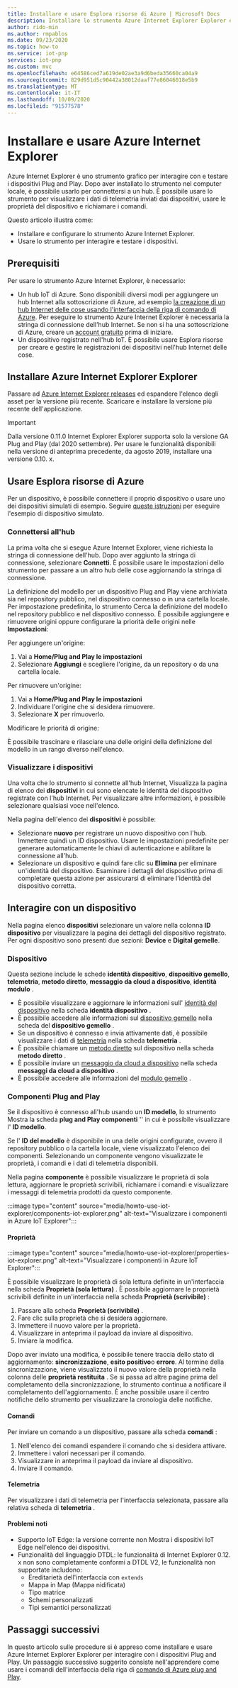 ```yaml
---
title: Installare e usare Esplora risorse di Azure | Microsoft Docs
description: Installare lo strumento Azure Internet Explorer Explorer e usarlo per interagire con il Plug and Play dispositivi connessi all'hub.
author: rido-min
ms.author: rmpablos
ms.date: 09/23/2020
ms.topic: how-to
ms.service: iot-pnp
services: iot-pnp
ms.custom: mvc
ms.openlocfilehash: e64586ced7a619de02ae3a9d6beda35660ca04a9
ms.sourcegitcommit: 829d951d5c90442a38012daaf77e86046018e5b9
ms.translationtype: MT
ms.contentlocale: it-IT
ms.lasthandoff: 10/09/2020
ms.locfileid: "91577578"
---
```

# <a name="install-and-use-azure-iot-explorer"></a>Installare e usare Azure Internet Explorer

Azure Internet Explorer è uno strumento grafico per interagire con e testare i dispositivi Plug and Play. Dopo aver installato lo strumento nel computer locale, è possibile usarlo per connettersi a un hub. È possibile usare lo strumento per visualizzare i dati di telemetria inviati dai dispositivi, usare le proprietà del dispositivo e richiamare i comandi.

Questo articolo illustra come:

- Installare e configurare lo strumento Azure Internet Explorer.
- Usare lo strumento per interagire e testare i dispositivi.

## <a name="prerequisites"></a>Prerequisiti

Per usare lo strumento Azure Internet Explorer, è necessario:

- Un hub IoT di Azure. Sono disponibili diversi modi per aggiungere un hub Internet alla sottoscrizione di Azure, ad esempio [la creazione di un hub Internet delle cose usando l'interfaccia della riga di comando di Azure](../iot-hub/iot-hub-create-using-cli.md). Per eseguire lo strumento Azure Internet Explorer è necessaria la stringa di connessione dell'hub Internet. Se non si ha una sottoscrizione di Azure, creare un [account gratuito](https://azure.microsoft.com/free/?WT.mc_id=A261C142F) prima di iniziare.
- Un dispositivo registrato nell'hub IoT. È possibile usare Esplora risorse per creare e gestire le registrazioni dei dispositivi nell'hub Internet delle cose.

## <a name="install-azure-iot-explorer"></a>Installare Azure Internet Explorer Explorer

Passare ad [Azure Internet Explorer releases](https://github.com/Azure/azure-iot-explorer/releases) ed espandere l'elenco degli asset per la versione più recente. Scaricare e installare la versione più recente dell'applicazione.

>[!Important]
>Dalla versione 0.11.0 Internet Explorer Explorer supporta solo la versione GA Plug and Play (dal 2020 settembre). Per usare le funzionalità disponibili nella versione di anteprima precedente, da agosto 2019, installare una versione 0.10. x.

## <a name="use-azure-iot-explorer"></a>Usare Esplora risorse di Azure

Per un dispositivo, è possibile connettere il proprio dispositivo o usare uno dei dispositivi simulati di esempio. Seguire [queste istruzioni](https://github.com/Azure/azure-iot-sdk-c/tree/master/iothub_client/samples) per eseguire l'esempio di dispositivo simulato.

### <a name="connect-to-your-hub"></a>Connettersi all'hub

La prima volta che si esegue Azure Internet Explorer, viene richiesta la stringa di connessione dell'hub. Dopo aver aggiunto la stringa di connessione, selezionare **Connetti**. È possibile usare le impostazioni dello strumento per passare a un altro hub delle cose aggiornando la stringa di connessione.

La definizione del modello per un dispositivo Plug and Play viene archiviata sia nel repository pubblico, nel dispositivo connesso o in una cartella locale. Per impostazione predefinita, lo strumento Cerca la definizione del modello nel repository pubblico e nel dispositivo connesso. È possibile aggiungere e rimuovere origini oppure configurare la priorità delle origini nelle **Impostazioni**:

Per aggiungere un'origine:

1. Vai a **Home/Plug and Play le impostazioni**
2. Selezionare **Aggiungi** e scegliere l'origine, da un repository o da una cartella locale.

Per rimuovere un'origine:

1. Vai a **Home/Plug and Play le impostazioni**
2. Individuare l'origine che si desidera rimuovere.
3. Selezionare **X** per rimuoverlo.

Modificare le priorità di origine:

È possibile trascinare e rilasciare una delle origini della definizione del modello in un rango diverso nell'elenco.

### <a name="view-devices"></a>Visualizzare i dispositivi

Una volta che lo strumento si connette all'hub Internet, Visualizza la pagina di elenco dei **dispositivi** in cui sono elencate le identità del dispositivo registrate con l'hub Internet. Per visualizzare altre informazioni, è possibile selezionare qualsiasi voce nell'elenco.

Nella pagina dell'elenco dei **dispositivi** è possibile:

- Selezionare **nuovo** per registrare un nuovo dispositivo con l'hub. Immettere quindi un ID dispositivo. Usare le impostazioni predefinite per generare automaticamente le chiavi di autenticazione e abilitare la connessione all'hub.
- Selezionare un dispositivo e quindi fare clic su **Elimina** per eliminare un'identità del dispositivo. Esaminare i dettagli del dispositivo prima di completare questa azione per assicurarsi di eliminare l'identità del dispositivo corretta.

## <a name="interact-with-a-device"></a>Interagire con un dispositivo

Nella pagina elenco **dispositivi** selezionare un valore nella colonna **ID dispositivo** per visualizzare la pagina dei dettagli del dispositivo registrato. Per ogni dispositivo sono presenti due sezioni: **Device** e **Digital gemelle**.

### <a name="device"></a>Dispositivo

Questa sezione include le schede **identità dispositivo**,  **dispositivo gemello**, **telemetria**, **metodo diretto**, **messaggio da cloud a dispositivo**, **identità modulo**  .

- È possibile visualizzare e aggiornare le informazioni sull' [identità del dispositivo](../iot-hub/iot-hub-devguide-identity-registry.md) nella scheda **identità dispositivo** .
- È possibile accedere alle informazioni sul [dispositivo gemello](../iot-hub/iot-hub-devguide-device-twins.md) nella scheda del **dispositivo gemello** .
- Se un dispositivo è connesso e invia attivamente dati, è possibile visualizzare i dati di [telemetria](../iot-hub/iot-hub-devguide-messages-read-builtin.md) nella scheda **telemetria** .
- È possibile chiamare un [metodo diretto](../iot-hub/iot-hub-devguide-direct-methods.md) sul dispositivo nella scheda **metodo diretto** .
- È possibile inviare un [messaggio da cloud a dispositivo](../iot-hub/iot-hub-devguide-messages-c2d.md) nella scheda **messaggi da cloud a dispositivo** .
- È possibile accedere alle informazioni del [modulo gemello](../iot-hub/iot-hub-devguide-module-twins.md) .

### <a name="iot-plug-and-play-components"></a>Componenti Plug and Play

Se il dispositivo è connesso all'hub usando un **ID modello**, lo strumento Mostra la scheda **plug and Play componenti** '' in cui è possibile visualizzare l' **ID modello**.

Se l' **ID del modello** è disponibile in una delle origini configurate, ovvero il repository pubblico o la cartella locale, viene visualizzato l'elenco dei componenti. Selezionando un componente vengono visualizzate le proprietà, i comandi e i dati di telemetria disponibili.

Nella pagina **componente** è possibile visualizzare le proprietà di sola lettura, aggiornare le proprietà scrivibili, richiamare i comandi e visualizzare i messaggi di telemetria prodotti da questo componente.

:::image type="content" source="media/howto-use-iot-explorer/components-iot-explorer.png" alt-text="Visualizzare i componenti in Azure IoT Explorer":::

#### <a name="properties"></a>Proprietà

:::image type="content" source="media/howto-use-iot-explorer/properties-iot-explorer.png" alt-text="Visualizzare i componenti in Azure IoT Explorer":::

È possibile visualizzare le proprietà di sola lettura definite in un'interfaccia nella scheda **Proprietà (sola lettura)** . È possibile aggiornare le proprietà scrivibili definite in un'interfaccia nella scheda **Proprietà (scrivibile)** :

1. Passare alla scheda **Proprietà (scrivibile)** .
1. Fare clic sulla proprietà che si desidera aggiornare.
1. Immettere il nuovo valore per la proprietà.
1. Visualizzare in anteprima il payload da inviare al dispositivo.
1. Inviare la modifica.

Dopo aver inviato una modifica, è possibile tenere traccia dello stato di aggiornamento: **sincronizzazione**, **esito positivo**o **errore**. Al termine della sincronizzazione, viene visualizzato il nuovo valore della proprietà nella colonna delle **proprietà restituita** . Se si passa ad altre pagine prima del completamento della sincronizzazione, lo strumento continua a notificare il completamento dell'aggiornamento. È anche possibile usare il centro notifiche dello strumento per visualizzare la cronologia delle notifiche.

#### <a name="commands"></a>Comandi

Per inviare un comando a un dispositivo, passare alla scheda **comandi** :

1. Nell'elenco dei comandi espandere il comando che si desidera attivare.
1. Immettere i valori necessari per il comando.
1. Visualizzare in anteprima il payload da inviare al dispositivo.
1. Inviare il comando.

#### <a name="telemetry"></a>Telemetria

Per visualizzare i dati di telemetria per l'interfaccia selezionata, passare alla relativa scheda di **telemetria** .

#### <a name="known-issues"></a>Problemi noti

- Supporto IoT Edge: la versione corrente non Mostra i dispositivi IoT Edge nell'elenco dei dispositivi.
- Funzionalità del linguaggio DTDL: le funzionalità di Internet Explorer 0.12. x non sono completamente conformi a DTDL V2, le funzionalità non supportate includono:
  - Ereditarietà dell'interfaccia con `extends`
  - Mappa in Map (Mappa nidificata)
  - Tipo matrice
  - Schemi personalizzati
  - Tipi semantici personalizzati

## <a name="next-steps"></a>Passaggi successivi

In questo articolo sulle procedure si è appreso come installare e usare Azure Internet Explorer Explorer per interagire con i dispositivi Plug and Play. Un passaggio successivo suggerito consiste nell'apprendere come usare i comandi dell'interfaccia della riga di [comando di Azure plug and Play](./howto-use-iot-pnp-cli.md).
